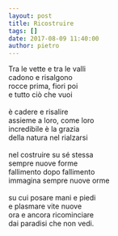 ```yaml
---
layout: post
title: Ricostruire
tags: []
date: 2017-08-09 11:40:00
author: pietro
---
```

Tra le vette e tra le valli<br/>cadono e risalgono<br/>rocce prima, fiori poi<br/>e tutto ciò che vuoi<br/><br/>è cadere e risalire<br/>assieme a loro, come loro<br/>incredibile è la grazia<br/>della natura nel rialzarsi<br/><br/>nel costruire su sé stessa<br/>sempre nuove forme<br/>fallimento dopo fallimento<br/>immagina sempre nuove orme<br/><br/>su cui posare mani e piedi<br/>e plasmare vite nuove<br/>ora e ancora ricominciare<br/>dai paradisi che non vedi.
